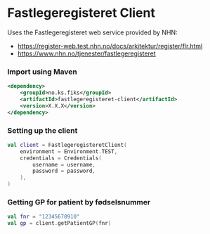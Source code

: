 # Fastlegeregisteret Client

Uses the Fastlegeregisteret web service provided by NHN:
- https://register-web.test.nhn.no/docs/arkitektur/register/flr.html
- https://www.nhn.no/tjenester/fastlegeregisteret

### Import using Maven
```xml
<dependency>
    <groupId>no.ks.fiks</groupId>
    <artifactId>fastlegeregisteret-client</artifactId>
    <version>X.X.X</version>
</dependency>
```

### Setting up the client
```kotlin
val client = FastlegeregisteretClient(
    environment = Environment.TEST,
    credentials = Credentials(
        username = username,
        password = password,
    ),
)
```

### Getting GP for patient by fødselsnummer
```kotlin
val fnr = "12345678910"
val gp = client.getPatientGP(fnr)
```
